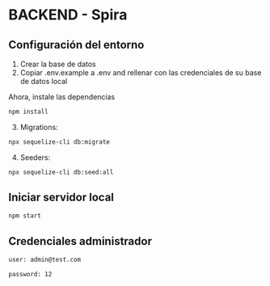 # BACKEND - Spira

## Configuración del entorno

1. Crear la base de datos
2. Copiar .env.example a .env and rellenar con las credenciales de su base de datos local

Ahora, instale las dependencias

```bash
npm install
```

3. Migrations:

```bash
npx sequelize-cli db:migrate
```

4. Seeders:

```bash
npx sequelize-cli db:seed:all
```

## Iniciar servidor local

```bash
npm start
```

## Credenciales administrador

```bash
user: admin@test.com
```

```bash
password: 12
```

